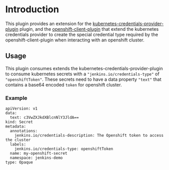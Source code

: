 # Introduction

This plugin provides an extension for the [kubernetes-credentials-provider-plugin](https://github.com/jenkinsci/kubernetes-credentials-provider-plugin)
plugin, and the [openshift-client-plugin](https://github.com/jenkinsci/openshift-client-plugin) that extend the kubernetes credentials provider to create the special credential type required by the openshift-client-plugin when interacting with an openshift cluster.

## Usage

This plugin consumes extends the kubernetes-credentials-provider-plugin to consume kubernetes secrets with a `"jenkins.io/credentials-type"` of `"openshiftToken"`. These secrets need to have a data property `"text"` that contains a base64 encoded `token` for openshift cluster.

### Example

```
apiVersion: v1
data:
  text: c3VwZXJkdXBlcnNlY3JldA==
kind: Secret
metadata:
  annotations:
    jenkins.io/credentials-description: The Openshift token to access the cluster
  labels:
    jenkins.io/credentials-type: openshiftToken
  name: my-openshift-secret
  namespace: jenkins-demo
type: Opaque
```
